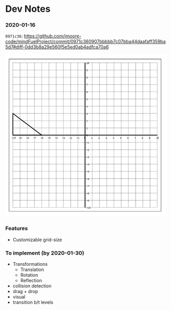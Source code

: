 # Dev Notes

### 2020-01-16

`0971c36`: https://github.com/jmoore-code/mindFuelProject/commit/0971c360907bbbbb7c07bba44daafaff359ba5d7#diff-0dd3b8a29e560f5e5ed0ab4adfca70a6

![status](./transformations-game/screenshots/2020-01-15.png)

### Features 

- Customizable grid-size

### To implement (by 2020-01-30)

- Transformations
  - Translation
  - Rotation
  - Reflection
- collision detection
- drag + drop
- visual 
- transition b/t levels